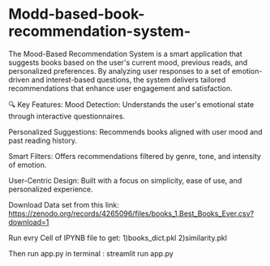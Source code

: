# Modd-based-book-recommendation-system-
The Mood-Based Recommendation System is a smart application that suggests books based on the user's current mood, previous reads, and personalized preferences. By analyzing user responses to a set of emotion-driven and interest-based questions, the system delivers tailored recommendations that enhance user engagement and satisfaction.

🔍 Key Features:
Mood Detection: Understands the user's emotional state through interactive questionnaires.

Personalized Suggestions: Recommends books aligned with user mood and past reading history.

Smart Filters: Offers recommendations filtered by genre, tone, and intensity of emotion.

User-Centric Design: Built with a focus on simplicity, ease of use, and personalized experience.

Download Data set from this link:
https://zenodo.org/records/4265096/files/books_1.Best_Books_Ever.csv?download=1

Run evry Cell of IPYNB file to get:
1)books_dict.pkl
2)similarity.pkl

Then run app.py in terminal : streamlit run app.py

